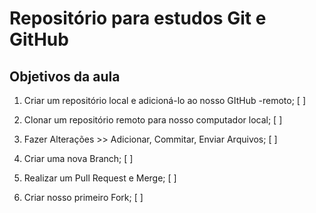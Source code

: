 # Repositório para estudos Git e GitHub

## Objetivos da aula

1. Criar um repositório local e adicioná-lo ao nosso GItHub -remoto; [ ]

2. Clonar um repositório remoto para nosso computador local; [ ]

3. Fazer Alterações >> Adicionar, Commitar, Enviar Arquivos; [ ]

4. Criar uma nova Branch; [ ]

5. Realizar um Pull Request e Merge; [ ]

6. Criar nosso primeiro Fork; [ ]

